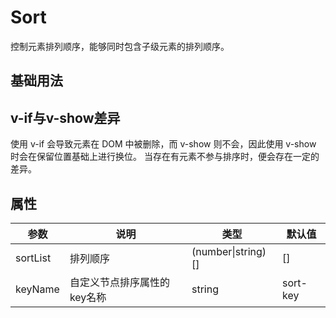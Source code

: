 # Sort

控制元素排列顺序，能够同时包含子级元素的排列顺序。

## 基础用法

<demo vue="components/sort/demo1.vue" />

## v-if与v-show差异

使用 v-if 会导致元素在 DOM 中被删除，而 v-show 则不会，因此使用 v-show 时会在保留位置基础上进行换位。
当存在有元素不参与排序时，便会存在一定的差异。

<demo vue="components/sort/demo2.vue" />

## 属性

| 参数     | 说明                        | 类型               | 默认值   |
| -------- | --------------------------- | ------------------ | -------- |
| sortList | 排列顺序                    | (number\|string)[] | []       |
| keyName  | 自定义节点排序属性的key名称 | string             | sort-key |
